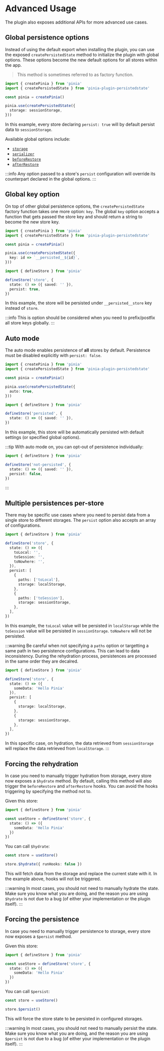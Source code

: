 # Advanced Usage

The plugin also exposes additional APIs for more advanced use cases.

## Global persistence options

Instead of using the default export when installing the plugin, you can use the exposed `createPersistedState` method to initialize the plugin with global options. These options become the new default options for all stores within the app.

> This method is sometimes referred to as factory function.

```ts
import { createPinia } from 'pinia'
import { createPersistedState } from 'pinia-plugin-persistedstate'

const pinia = createPinia()

pinia.use(createPersistedState({
  storage: sessionStorage,
}))
```

In this example, every store declaring `persist: true` will by default persist data to `sessionStorage`.

Available global options include:
- [`storage`](/guide/config#storage)
- [`serializer`](/guide/config#serializer)
- [`beforeRestore`](/guide/config#beforerestore)
- [`afterRestore`](/guide/config#afterrestore)

:::info
Any option passed to a store's `persist` configuration will override its counterpart declared in the global options.
:::

## Global key option

On top of other global persistence options, the `createPersistedState` factory function takes one more option: `key`. The global `key` option accepts a function that gets passed the store key and should return a string to become the new store key.

```ts
import { createPinia } from 'pinia'
import { createPersistedState } from 'pinia-plugin-persistedstate'

const pinia = createPinia()

pinia.use(createPersistedState({
  key: id => `__persisted__${id}`,
}))
```

```ts
import { defineStore } from 'pinia'

defineStore('store', {
  state: () => ({ saved: '' }),
  persist: true,
})
```

In this example, the store will be persisted under `__persisted__store` key instead of `store`.

:::info
This is option should be considered when you need to prefix/postfix all store keys globally.
:::

## Auto mode

The auto mode enables persistence of **all** stores by default. Persistence must be disabled explicitly with `persist: false`.

```ts
import { createPinia } from 'pinia'
import { createPersistedState } from 'pinia-plugin-persistedstate'

const pinia = createPinia()

pinia.use(createPersistedState({
  auto: true,
}))
```

```ts
import { defineStore } from 'pinia'

defineStore('persisted', {
  state: () => ({ saved: '' }),
})
```

In this example, this store will be automatically persisted with default settings (or specified global options).

:::tip
With auto mode on, you can opt-out of persistence individually:

```ts
import { defineStore } from 'pinia'

defineStore('not-persisted', {
  state: () => ({ saved: '' }),
  persist: false,
})
```
:::

## Multiple persistences per-store

There may be specific use cases where you need to persist data from a single store to different storages. The `persist` option also accepts an array of configurations.

```ts
import { defineStore } from 'pinia'

defineStore('store', {
  state: () => ({
    toLocal: '',
    toSession: '',
    toNowhere: '',
  }),
  persist: [
    {
      paths: ['toLocal'],
      storage: localStorage,
    },
    {
      paths: ['toSession'],
      storage: sessionStorage,
    },
  ],
})
```

In this example, the `toLocal` value will be persisted in `localStorage` while the `toSession` value will be persisted in `sessionStorage`. `toNowhere` will not be persisted.

:::warning
Be careful when not specifying a `paths` option or targetting a same path in two persistence configurations. This can lead to data inconsistency. During the rehydration process, persistences are processed in the same order they are decalred.

```ts
import { defineStore } from 'pinia'

defineStore('store', {
  state: () => ({
    someData: 'Hello Pinia'
  }),
  persist: [
    {
      storage: localStorage,
    },
    {
      storage: sessionStorage,
    },
  ],
})
```

In this specific case, on hydration, the data retrieved from `sessionStorage` will replace the data retrieved from `localStorage`.
:::

## Forcing the rehydration

In case you need to manually trigger hydration from storage, every store now exposes a `$hydrate` method. By default, calling this method will also trigger the `beforeRestore` and `afterRestore` hooks. You can avoid the hooks triggering by specifying the method not to.

Given this store:

```ts
import { defineStore } from 'pinia'

const useStore = defineStore('store', {
  state: () => ({
    someData: 'Hello Pinia'
  })
})
```

You can call `$hydrate`:

```ts
const store = useStore()

store.$hydrate({ runHooks: false })
```

This will fetch data from the storage and replace the current state with it. In the example above, hooks will not be triggered.

:::warning
In most cases, you should not need to manually hydrate the state. Make sure you know what you are doing, and the reason you are using `$hydrate` is not due to a bug (of either your implementation or the plugin itself).
:::

## Forcing the persistence

In case you need to manually trigger persistence to storage, every store now exposes a `$persist` method.

Given this store:

```ts
import { defineStore } from 'pinia'

const useStore = defineStore('store', {
  state: () => ({
    someData: 'Hello Pinia'
  })
})
```

You can call `$persist`:

```ts
const store = useStore()

store.$persist()
```

This will force the store state to be persisted in configured storages.

:::warning
In most cases, you should not need to manually persist the state. Make sure you know what you are doing, and the reason you are using `$persist` is not due to a bug (of either your implementation or the plugin itself).
:::
